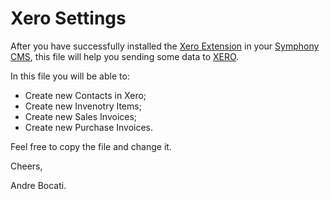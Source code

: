 Xero Settings
============

After you have successfully installed the [Xero Extension](http://symphonyextensions.com/extensions/xero/) in your [Symphony CMS](http://symphony-cms.com), this file will help you sending some data to [XERO](http://www.xero.com).

In this file you will be able to:

- Create new Contacts in Xero;
- Create new Invenotry Items;
- Create new Sales Invoices;
- Create new Purchase Invoices.

Feel free to copy the file and change it.

Cheers,

Andre Bocati.